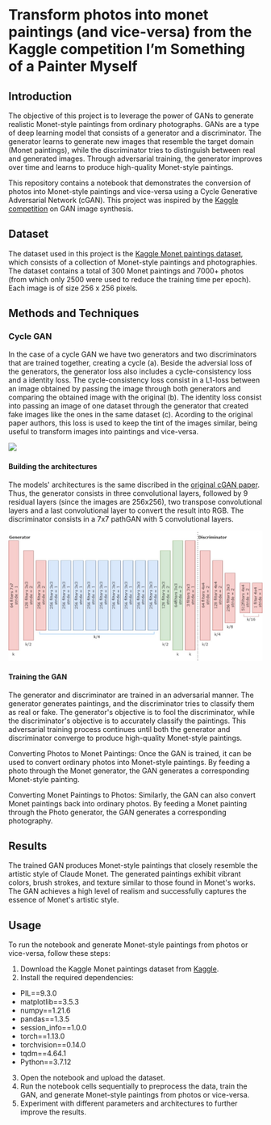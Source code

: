 # Transform photos into monet paintings (and vice-versa) from the Kaggle competition I’m Something of a Painter Myself

## Introduction
The objective of this project is to leverage the power of GANs to generate realistic Monet-style paintings from ordinary photographs. 
GANs are a type of deep learning model that consists of a generator and a discriminator. 
The generator learns to generate new images that resemble the target domain (Monet paintings), while the discriminator tries to distinguish between real and generated images.
Through adversarial training, the generator improves over time and learns to produce high-quality Monet-style paintings.


This repository contains a notebook that demonstrates the conversion of photos into Monet-style paintings and vice-versa using a Cycle Generative Adversarial Network (cGAN). 
This project was inspired by the [Kaggle competition](https://www.kaggle.com/c/gan-getting-started) on GAN image synthesis.

## Dataset
The dataset used in this project is the [Kaggle Monet paintings dataset](https://www.kaggle.com/c/gan-getting-started/data), which consists of a collection of Monet-style paintings and photographies. 
The dataset contains a total of 300 Monet paintings and 7000+ photos (from which only 2500 were used to reduce the training time per epoch). 
Each image is of size 256 x 256 pixels.

## Methods and Techniques

### Cycle GAN 
In the case of a cycle GAN we have two generators and two discriminators that are trained together, creating a cycle (a). 
Beside the adversial loss of the generators, the generator loss also includes a cycle-consistency loss and a identity loss. 
The cycle-consistency loss consist in a L1-loss between an image obtained by passing the image through both generators and comparing the obtained image with the original (b).
The identity loss consist into passing an image of one dataset through the generator that created fake images like the ones in the same dataset (c). 
Acording to the original paper authors, this loss is used to keep the tint of the images similar, being useful to transform images into paintings and vice-versa. 


<img src="https://media.geeksforgeeks.org/wp-content/uploads/20200529210740/cycleconsistencyandlosses.PNG"  height="200">

#### Building the architectures
The models' architectures is the same discribed in the [original cGAN paper](https://arxiv.org/abs/1703.10593). 
Thus, the generator consists in three convolutional layers, followed by 9 residual layers (since the images are 256x256), two transpose convolutional layers and a last convolutional layer to convert the result into RGB.
The discriminator consists in a 7x7 pathGAN with 5 convolutional layers. 

<img src="CycleGAN.jpg"  width="700">

#### Training the GAN
The generator and discriminator are trained in an adversarial manner. 
The generator generates paintings, and the discriminator tries to classify them as real or fake. 
The generator's objective is to fool the discriminator, while the discriminator's objective is to accurately classify the paintings. 
This adversarial training process continues until both the generator and discriminator converge to produce high-quality Monet-style paintings.

Converting Photos to Monet Paintings: Once the GAN is trained, it can be used to convert ordinary photos into Monet-style paintings. By feeding a photo through the Monet generator, the GAN generates a corresponding Monet-style painting.

Converting Monet Paintings to Photos: Similarly, the GAN can also convert Monet paintings back into ordinary photos. By feeding a Monet painting through the Photo generator, the GAN generates a corresponding photography.

## Results
The trained GAN produces Monet-style paintings that closely resemble the artistic style of Claude Monet. 
The generated paintings exhibit vibrant colors, brush strokes, and texture similar to those found in Monet's works. 
The GAN achieves a high level of realism and successfully captures the essence of Monet's artistic style.

## Usage
To run the notebook and generate Monet-style paintings from photos or vice-versa, follow these steps:

1. Download the Kaggle Monet paintings dataset from [Kaggle](https://www.kaggle.com/c/gan-getting-started/data).
2. Install the required dependencies: 

+ PIL==9.3.0
+ matplotlib==3.5.3
+ numpy==1.21.6
+ pandas==1.3.5
+ session_info==1.0.0
+ torch==1.13.0
+ torchvision==0.14.0
+ tqdm==4.64.1
+ Python==3.7.12 

3. Open the notebook and upload the dataset.
4. Run the notebook cells sequentially to preprocess the data, train the GAN, and generate Monet-style paintings from photos or vice-versa.
5. Experiment with different parameters and architectures to further improve the results.
